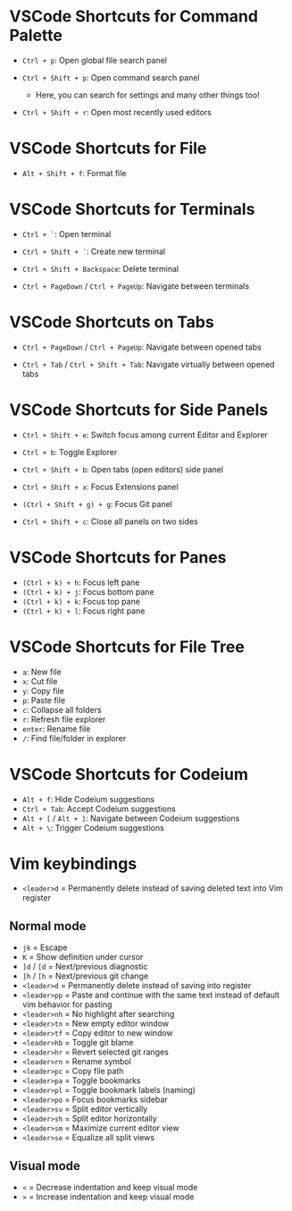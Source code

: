 # VSCode Shortcuts for Command Palette

- `Ctrl + p`: Open global file search panel

- `Ctrl + Shift + p`: Open command search panel

  - Here, you can search for settings and many other things too!

- `Ctrl + Shift + r`: Open most recently used editors

# VSCode Shortcuts for File

- `Alt + Shift + f`: Format file

# VSCode Shortcuts for Terminals

- `` Ctrl + ` ``: Open terminal

- `` Ctrl + Shift + ` ``: Create new terminal

- `Ctrl + Shift + Backspace`: Delete terminal

- `Ctrl + PageDown` / `Ctrl + PageUp`: Navigate between terminals

# VSCode Shortcuts on Tabs

- `Ctrl + PageDown` / `Ctrl + PageUp`: Navigate between opened tabs

- `Ctrl + Tab` / `Ctrl + Shift + Tab`: Navigate virtually between opened tabs

# VSCode Shortcuts for Side Panels

- `Ctrl + Shift + e`: Switch focus among current Editor and Explorer

- `Ctrl + b`: Toggle Explorer

- `Ctrl + Shift + b`: Open tabs (open editors) side panel

- `Ctrl + Shift + x`: Focus Extensions panel

- `(Ctrl + Shift + g) + g`: Focus Git panel

- `Ctrl + Shift + c`: Close all panels on two sides

# VSCode Shortcuts for Panes

- `(Ctrl + k) + h`: Focus left pane
- `(Ctrl + k) + j`: Focus bottom pane
- `(Ctrl + k) + k`: Focus top pane
- `(Ctrl + k) + l`: Focus right pane

# VSCode Shortcuts for File Tree

- `a`: New file
- `x`: Cut file
- `y`: Copy file
- `p`: Paste file
- `c`: Collapse all folders
- `r`: Refresh file explorer
- `enter`: Rename file
- `/`: Find file/folder in explorer

# VSCode Shortcuts for Codeium

- `Alt + f`: Hide Codeium suggestions
- `Ctrl + Tab`: Accept Codeium suggestions
- `Alt + [` / `Alt + ]`: Navigate between Codeium suggestions
- `Alt + \`: Trigger Codeium suggestions

# Vim keybindings

- `<leader>d` = Permanently delete instead of saving deleted text into Vim register

## Normal mode

- `jk` = Escape
- `K` = Show definition under cursor
- `]d` / `[d` = Next/previous diagnostic
- `]h` / `[h` = Next/previous git change
- `<leader>d` = Permanently delete instead of saving into register
- `<leader>pp` = Paste and continue with the same text instead of default vim behavior for pasting
- `<leader>nh` = No highlight after searching
- `<leader>tn` = New empty editor window
- `<leader>tf` = Copy editor to new window
- `<leader>hb` = Toggle git blame
- `<leader>hr` = Revert selected git ranges
- `<leader>rn` = Rename symbol
- `<leader>pc` = Copy file path
- `<leader>pa` = Toggle bookmarks
- `<leader>pl` = Toggle bookmark labels (naming)
- `<leader>po` = Focus bookmarks sidebar
- `<leader>sv` = Split editor vertically
- `<leader>sh` = Split editor horizontally
- `<leader>sm` = Maximize current editor view
- `<leader>se` = Equalize all split views

## Visual mode

- `<` = Decrease indentation and keep visual mode
- `>` = Increase indentation and keep visual mode

